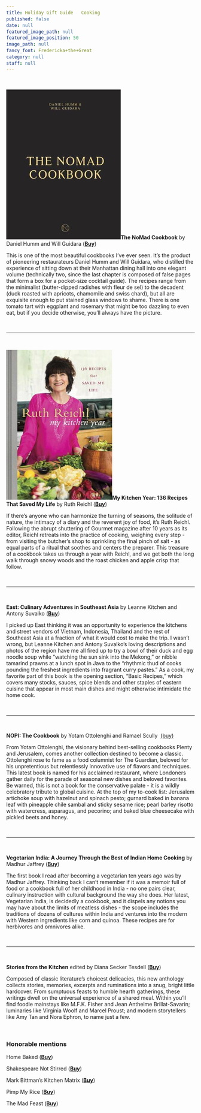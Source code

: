 ```yaml
---
title: Holiday Gift Guide   Cooking
published: false
date: null
featured_image_path: null
featured_image_position: 50
image_path: null
fancy_font: Fredericka+the+Great
category: null
staff: null
---
```


&nbsp;

**![](/uploads/versions/9781607748229---x----306-400x---.jpg)The NoMad Cookbook** by Daniel Humm and Will Guidara (**[Buy](9781607748229)**)

This is one of the most beautiful cookbooks I’ve ever seen. It’s the product of pioneering restaurateurs Daniel Humm and Will Guidara, who distilled the experience of sitting down at their Manhattan dining hall into one elegant volume (technically two, since the last chapter is composed of false pages that form a box for a pocket-size cocktail guide). The recipes range from the minimalist (butter-dipped radishes with fleur de sel) to the decadent (duck roasted with apricots, chamomile and swiss chard), but all are exquisite enough to put stained glass windows to shame. There is one tomato tart with eggplant and rosemary that might be too dazzling to even eat, but if you decide otherwise, you’ll always have the picture.

&nbsp;

---

&nbsp;

**![](/uploads/versions/9781400069989---x----283-400x---.jpg)My Kitchen Year: 136 Recipes That Saved My Life** by Ruth Reichl ([**Buy**](9781400069989))

If there’s anyone who can harmonize the turning of seasons, the solitude of nature, the intimacy of a diary and the reverent joy of food, it’s Ruth Reichl. Following the abrupt shuttering of Gourmet magazine after 10 years as its editor, Reichl retreats into the practice of cooking, weighing every step - from visiting the butcher’s shop to sprinkling the final pinch of salt - as equal parts of a ritual that soothes and centers the preparer. This treasure of a cookbook takes us through a year with Reichl, and we get both the long walk through snowy woods and the roast chicken and apple crisp that follow.

&nbsp;

---

&nbsp;

**East: Culinary Adventures in Southeast Asia** by Leanne Kitchen and Antony Suvalko ([**Buy**](9781742709161))

I picked up East thinking it was an opportunity to experience the kitchens and street vendors of Vietnam, Indonesia, Thailand and the rest of Southeast Asia at a fraction of what it would cost to make the trip. I wasn’t wrong, but Leanne Kitchen and Antony Suvalko’s loving descriptions and photos of the region have me all fired up to try a bowl of their duck and egg noodle soup while “watching the sun sink into the Mekong,” or nibble tamarind prawns at a lunch spot in Java to the “rhythmic thud of cooks pounding the freshest ingredients into fragrant curry pastes.” As a cook, my favorite part of this book is the opening section, “Basic Recipes,” which covers many stocks, sauces, spice blends and other staples of eastern cuisine that appear in most main dishes and might otherwise intimidate the home cook.

&nbsp;

---

&nbsp;

**NOPI: The Cookbook** by Yotam Ottolenghi and Ramael Scully &nbsp;[(buy)](97816077463232 )

From Yotam Ottolenghi, the visionary behind best-selling cookbooks Plenty and Jerusalem, comes another collection destined to become a classic. Ottolenghi rose to fame as a food columnist for The Guardian, beloved for his unpretentious but relentlessly innovative use of flavors and techniques. This latest book is named for his acclaimed restaurant, where Londoners gather daily for the parade of seasonal new dishes and beloved favorites. Be warned, this is not a book for the conservative palate - it is a wildly celebratory tribute to global cuisine. At the top of my to-cook list: Jerusalem artichoke soup with hazelnut and spinach pesto; gurnard baked in banana leaf with pineapple chile sambal and sticky sesame rice; pearl barley risotto with watercress, asparagus, and pecorino; and baked blue cheesecake with pickled beets and honey.

&nbsp;

---

&nbsp;

**Vegetarian India: A Journey Through the Best of Indian Home Cooking** by Madhur Jaffrey ([**Buy**](9781101874868))

The first book I read after becoming a vegetarian ten years ago was by Madhur Jaffrey. Thinking back I can’t remember if it was a memoir full of food or a cookbook full of her childhood in India - no one pairs clear, culinary instruction with cultural background the way she does. Her latest, Vegetarian India, is decidedly a cookbook, and it dispels any notions you may have about the limits of meatless dishes - the scope includes the traditions of dozens of cultures within India and ventures into the modern with Western ingredients like corn and quinoa. These recipes are for herbivores and omnivores alike.

&nbsp;

---

&nbsp;

**Stories from the Kitchen** edited by Diana Secker Tesdell ([**Buy**](9781101907597))

Composed of classic literature’s choicest delicacies, this new anthology collects stories, memories, excerpts and ruminations into a snug, bright little hardcover. From sumptuous feasts to humble hearth gatherings, these writings dwell on the universal experience of a shared meal. Within you’ll find foodie mainstays like M.F.K. Fisher and Jean Anthelme Brillat-Savarin; luminaries like Virginia Woolf and Marcel Proust; and modern storytellers like Amy Tan and Nora Ephron, to name just a few.

&nbsp;

### Honorable mentions

Home Baked (**[Buy](9781617691676)**)

Shakespeare Not Stirred ([**Buy**](9780399173004))

Mark Bittman’s Kitchen Matrix ([**Buy**](9780804188012))

Pimp My Rice ([**Buy**](9781848992788))

The Mad Feast ([**Buy**](9781631490736))